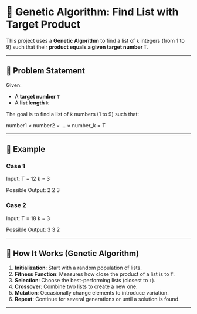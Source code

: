 # 🎯 Genetic Algorithm: Find List with Target Product

This project uses a **Genetic Algorithm** to find a list of `k` integers (from 1 to 9) such that their **product equals a given target number `T`**.

---

## 🧠 Problem Statement

Given:
- A **target number** `T`
- A **list length** `k`

The goal is to find a list of `k` numbers (1 to 9) such that:

number1 × number2 × ... × number_k = T


---

## 📌 Example

### Case 1

Input:
T = 12
k = 3

Possible Output:
2 2 3


### Case 2

Input:
T = 18
k = 3

Possible Output:
3 3 2


---

## 🧬 How It Works (Genetic Algorithm)

1. **Initialization**: Start with a random population of lists.
2. **Fitness Function**: Measures how close the product of a list is to `T`.
3. **Selection**: Choose the best-performing lists (closest to `T`).
4. **Crossover**: Combine two lists to create a new one.
5. **Mutation**: Occasionally change elements to introduce variation.
6. **Repeat**: Continue for several generations or until a solution is found.

---